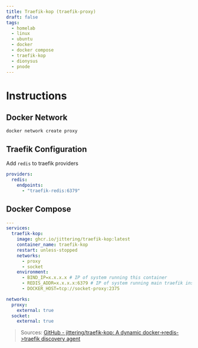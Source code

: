 ```yaml
---
title: Traefik-kop (traefik-proxy)
draft: false
tags:
  - homelab
  - linux
  - ubuntu
  - docker
  - docker compose
  - traefik-kop
  - dionysus
  - pnode
---
```


# Instructions

## Docker Network
```shell
docker network create proxy
```

## Traefik Configuration
Add `redis` to traefik providers
```yaml title="containers/traefik/data/traefik.yml"
providers:
  redis:
    endpoints:
      - "traefik-redis:6379"
```

## Docker Compose
```yaml title="containers/traefik-kop/docker-compose.yml"
---
services:
  traefik-kop:
    image: ghcr.io/jittering/traefik-kop:latest
    container_name: traefik-kop
    restart: unless-stopped
    networks:
      - proxy
      - socket
    environment:
      - BIND_IP=x.x.x.x # IP of system running this container
      - REDIS_ADDR=x.x.x.x:6379 # IP of system running main traefik instance
      - DOCKER_HOST=tcp://socket-proxy:2375

networks:
  proxy:
    external: true
  socket:
    external: true
```

> Sources:
> [GitHub - jittering/traefik-kop: A dynamic docker-\>redis-\>traefik discovery agent](https://github.com/jittering/traefik-kop)